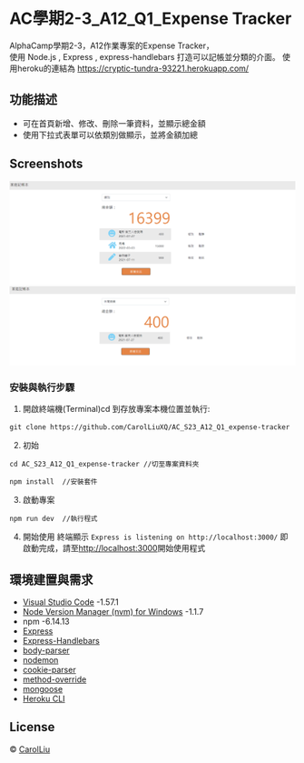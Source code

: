 # AC學期2-3_A12_Q1_Expense Tracker

AlphaCamp學期2-3，A12作業專案的Expense Tracker，  
使用 Node.js , Express , express-handlebars 打造可以記帳並分類的介面。
使用heroku的連結為 https://cryptic-tundra-93221.herokuapp.com/

## 功能描述

- 可在首頁新增、修改、刪除一筆資料，並顯示總金額
- 使用下拉式表單可以依類別做顯示，並將金額加總

## Screenshots

![首頁](./homepage.PNG)
![密碼驗證](./filter.PNG)


### 安裝與執行步驟

1. 開啟終端機(Terminal)cd 到存放專案本機位置並執行:

```
git clone https://github.com/CarolLiuXQ/AC_S23_A12_Q1_expense-tracker
```

2. 初始

```
cd AC_S23_A12_Q1_expense-tracker //切至專案資料夾
```

```
npm install  //安裝套件
```

3. 啟動專案

```
npm run dev  //執行程式
```

4. 開始使用
終端顯示 `Express is listening on http://localhost:3000/` 即啟動完成，請至[http://localhost:3000](http://localhost:3000)開始使用程式



## 環境建置與需求

- [Visual Studio Code](https://visualstudio.microsoft.com/zh-hant/) -1.57.1
- [Node Version Manager (nvm) for Windows](https://github.com/coreybutler/nvm-windows/releases) -1.1.7
- npm -6.14.13
- [Express](https://www.npmjs.com/package/express)
- [Express-Handlebars](https://www.npmjs.com/package/express-handlebars)
- [body-parser](https://www.npmjs.com/package/body-parser)
- [nodemon](https://www.npmjs.com/package/nodemon)
- [cookie-parser](https://www.npmjs.com/package/cookie-parser)
- [method-override](https://www.npmjs.com/package/method-override)
- [mongoose](https://www.npmjs.com/package/mongoose)
- [Heroku CLI](https://devcenter.heroku.com/articles/heroku-cli)


## License
© [CarolLiu](https://github.com/CarolLiuXQ/)